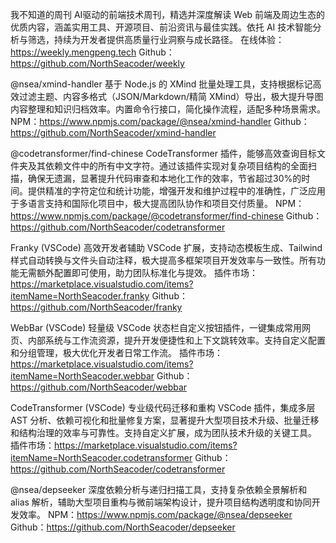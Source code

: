 我不知道的周刊
AI驱动的前端技术周刊，精选并深度解读 Web 前端及周边生态的优质内容，涵盖实用工具、开源项目、前沿资讯与最佳实践。依托 AI 技术智能分析与筛选，持续为开发者提供高质量行业洞察与成长路径。
在线体验：https://weekly.mengpeng.tech
Github：https://github.com/NorthSeacoder/weekly

@nsea/xmind-handler
基于 Node.js 的 XMind 批量处理工具，支持根据标记高效过滤主题、内容多格式（JSON/Markdown/精简 XMind）导出，极大提升导图内容整理和知识归档效率。内置命令行接口，简化操作流程，适配多种场景需求。
NPM：https://www.npmjs.com/package/@nsea/xmind-handler
Github：https://github.com/NorthSeacoder/xmind-handler

@codetransformer/find-chinese
CodeTransformer 插件，能够高效查询目标文件夹及其依赖文件中的所有中文字符。通过该插件实现对复杂项目结构的全面扫描，确保无遗漏，显著提升代码审查和本地化工作的效率，节省超过30%的时间。提供精准的字符定位和统计功能，增强开发和维护过程中的准确性，广泛应用于多语言支持和国际化项目中，极大提高团队协作和项目交付质量。
NPM：https://www.npmjs.com/package/@codetransformer/find-chinese
Github：https://github.com/NorthSeacoder/codetransformer

Franky (VSCode)
高效开发者辅助 VSCode 扩展，支持动态模板生成、Tailwind 样式自动转换与文件头自动注释，极大提高多框架项目开发效率与一致性。所有功能无需额外配置即可使用，助力团队标准化与提效。
插件市场：https://marketplace.visualstudio.com/items?itemName=NorthSeacoder.franky
Github：https://github.com/NorthSeacoder/franky

WebBar (VSCode)
轻量级 VSCode 状态栏自定义按钮插件，一键集成常用网页、内部系统与工作流资源，提升开发便捷性和上下文跳转效率。支持自定义配置和分组管理，极大优化开发者日常工作流。
插件市场：https://marketplace.visualstudio.com/items?itemName=NorthSeacoder.webbar
Github：https://github.com/NorthSeacoder/webbar

CodeTransformer (VSCode)
专业级代码迁移和重构 VSCode 插件，集成多层 AST 分析、依赖可视化和批量修复方案，显著提升大型项目技术升级、批量迁移和结构治理的效率与可靠性。支持自定义扩展，成为团队技术升级的关键工具。
插件市场：https://marketplace.visualstudio.com/items?itemName=NorthSeacoder.codetransformer
Github：https://github.com/NorthSeacoder/codetransformer

@nsea/depseeker
深度依赖分析与递归扫描工具，支持复杂依赖全景解析和 alias 解析，辅助大型项目重构与微前端架构设计，提升项目结构透明度和协同开发效率。
NPM：https://www.npmjs.com/package/@nsea/depseeker
Github：https://github.com/NorthSeacoder/depseeker